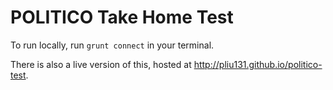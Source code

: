 # POLITICO Take Home Test
To run locally, run `grunt connect` in your terminal. 

There is also a live version of this, hosted at http://pliu131.github.io/politico-test.
